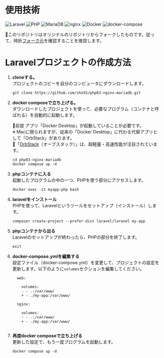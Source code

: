 # 使用技術
![Laravel](https://img.shields.io/badge/Laravel-10-brightgreen.svg)
![PHP](https://img.shields.io/badge/PHP-8-blue.svg)
![MariaDB](https://img.shields.io/badge/MariaDB-10.4-blue.svg)
![nginx](https://img.shields.io/badge/nginx-1.18-blue.svg)
![Docker](https://img.shields.io/badge/Docker-20.10-blue.svg)
![docker-compose](https://img.shields.io/badge/docker--compose-1.29-blue.svg)


📌このリポジトリはオリジナルのリポジトリからフォークしたものです。従って、時折[フォーク元](https://github.com/sho55/php83-nginx-mariadb)を確認することを推奨します。

# Laravelプロジェクトの作成方法

1. **cloneする。**  
   プロジェクトのコピーを自分のコンピュータにダウンロードします。
   ```
   git clone https://github.com/sho55/php83-nginx-mariadb.git 
   ```

2. **docker composeで立ち上げる。**  
   ダウンロードしたプロジェクトを使って、必要なプログラム（コンテナと呼ばれる）を自動的に起動します。  

   📍前提 アプリ「Docker Desktop」が起動していることが必要です。  
   ※ Macに限られますが、従来の「Docker Desktop」に代わる代替アプリとして「OrbStack」があります。  
   📍「[OrbStack](https://orbstack.dev/)（オーブスタック）」は、超軽量・高速性能が注目されています。

   ```zsh:zsh
   cd php83-nginx-mariadb
   docker compose up -d
   ```

3. **phpコンテナに入る**  
   起動したプログラムの中の一つ、PHPを使う部分にアクセスします。
   ```
   docker exec -it myapp-php bash
   ```

4. **laravelをインストール**  
   PHPを使って、Laravelというツールをセットアップ（インストール）します。
   ```
   composer create-project --prefer-dist laravel/laravel my-app
   ```

5. **phpコンテナから出る**  
   Laravelのセットアップが終わったら、PHPの部分を終了します。
   ```
   exit
   ```

6. **docker-compose.ymlを編集する**  
   設定ファイル（docker-compose.yml）を変更して、プロジェクトの設定を更新します。以下のように`volumes`セクションを編集してください。
   ```
     web: 
    
       volumes:
       - - .:/var/www/
       + - ./my-app:/var/www/

     nginx: 
    
       volumes:
       - - .:/var/www/
       + - ./my-app:/var/www/
    
   ```

7. **再度docker composeで立ち上げる**  
   更新した設定で、もう一度プログラムを起動します。
   ```
   docker compose up -d
   ```
